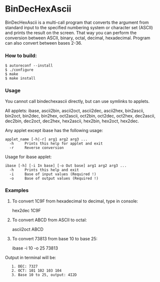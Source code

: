 BinDecHexAscii
==============

   BinDecHexAscii is a multi-call program that converts the argument from standard input to the specified numbering system or character set (ASCII) and prints the result on the screen. That way you can perform the conversion between ASCII, binary, octal, decimal, hexadecimal. Program can also convert between bases 2-36.

### How to build:
	$ autoreconf --install
	$ ./configure
	$ make
	$ make install

### Usage

  You cannot call bindechexascii directly, but can use symlinks to applets.

  All applets:
      ibase, ascii2bin, ascii2oct, ascii2dec, ascii2hex, bin2ascii, bin2oct, bin2dec, 
    bin2hex, oct2ascii, oct2bin, oct2dec, oct2hex, dec2ascii, dec2bin, dec2oct, dec2hex, 
    hex2ascii, hex2bin, hex2oct, hex2dec.

  Any applet except ibase has the following usage:

    applet_name [-h|-r] arg1 arg2 arg3 ...
      -h     Prints this help for applet and exit
      -r     Reverse conversion

  Usage for ibase applet:

    ibase [-h] [-i In base] [-o Out base] arg1 arg2 arg3 ...
      -h     Prints this help and exit
      -i     Base of input values (Required !)
      -o     Base of output values (Required !)

### Examples

  1. To convert 1C9F from hexadecimal to decimal, type in console:

       hex2dec 1C9F

  2. To convert ABCD from ASCII to octal:

       ascii2oct ABCD

  3. To convert 73813 from base 10 to base 25:

       ibase -i 10 -o 25 73813

  Output in terminal will be:

       1. DEC: 7327
       2. OCT: 101 102 103 104
       3. Base 10 to 25, output: 4I2D

